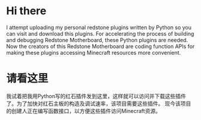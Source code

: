 # Hi there
I attempt uploading my personal redstone plugins written by Python so you can visit and download this plugins. For accelerating the process of building and debugging Redstone Motherboard, these Python plugins are needed.
Now the creators of this Redstone Motherboard are coding function APIs for making these plugins accessing Minecraft resources more convenient.

# 请看这里
我试着把我用Python写的红石插件发到这里，这样就可以访问并下载这些插件了。为了加快对红石主板的构造及调试速率，该项目需要这些插件。
现今该项目的创建人正在编写函数接口，以方便这些插件访问Minecraft资源。
